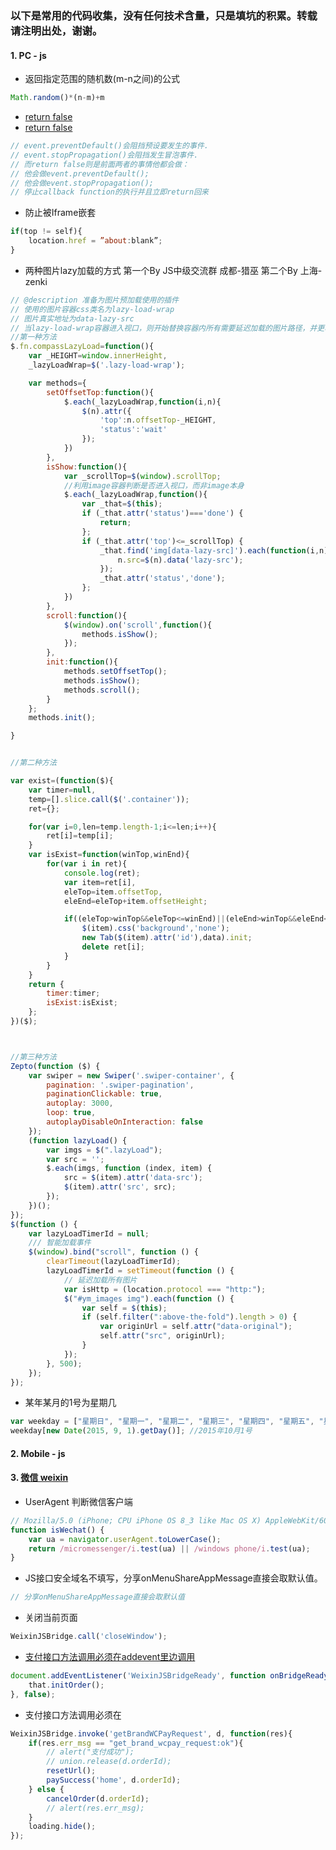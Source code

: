 ### 以下是常用的代码收集，没有任何技术含量，只是填坑的积累。转载请注明出处，谢谢。

#### 1. PC - js
- 返回指定范围的随机数(m-n之间)的公式
```javascript
Math.random()*(n-m)+m
```

- [return false](http://stackoverflow.com/questions/1357118/event-preventdefault-vs-return-false)
- [return false](http://www.75team.com/archives/201)
```javascript
// event.preventDefault()会阻挡预设要发生的事件.
// event.stopPropagation()会阻挡发生冒泡事件.
// 而return false则是前面两者的事情他都会做：
// 他会做event.preventDefault();
// 他会做event.stopPropagation();
// 停止callback function的执行并且立即return回来
```

- 防止被Iframe嵌套
```javascript
if(top != self){
    location.href = ”about:blank”;
}
```

- 两种图片lazy加载的方式
第一个By JS中级交流群 成都-猎巫 第二个By 上海-zenki 
```javascript
// @description 准备为图片预加载使用的插件
// 使用的图片容器css类名为lazy-load-wrap
// 图片真实地址为data-lazy-src
// 当lazy-load-wrap容器进入视口，则开始替换容器内所有需要延迟加载的图片路径，并更改容器的加载状态
//第一种方法
$.fn.compassLazyLoad=function(){
	var _HEIGHT=window.innerHeight,
	_lazyLoadWrap=$('.lazy-load-wrap');

	var methods={
		setOffsetTop:function(){
			$.each(_lazyLoadWrap,function(i,n){
				$(n).attr({
					'top':n.offsetTop-_HEIGHT,
					'status':'wait'
				});
			})
		},
		isShow:function(){
			var _scrollTop=$(window).scrollTop;
			//利用image容器判断是否进入视口，而非image本身
			$.each(_lazyLoadWrap,function(){
				var _that=$(this);
				if (_that.attr('status')==='done') {
					return;
				};
				if (_that.attr('top')<=_scrollTop) {
					_that.find('img[data-lazy-src]').each(function(i,n){
						n.src=$(n).data('lazy-src');
					});
					_that.attr('status','done');
				};
			})
		},
		scroll:function(){
			$(window).on('scroll',function(){
				methods.isShow();
			});
		},
		init:function(){
			methods.setOffsetTop();
			methods.isShow();
			methods.scroll();
		}
	};
	methods.init();

}


//第二种方法

var exist=(function($){
	var timer=null,
	temp=[].slice.call($('.container'));
	ret={};

	for(var i=0,len=temp.length-1;i<=len;i++){
		ret[i]=temp[i];
	}
	var isExist=function(winTop,winEnd){
		for(var i in ret){
			console.log(ret);
			var item=ret[i],
			eleTop=item.offsetTop,
			eleEnd=eleTop+item.offsetHeight;

			if((eleTop>winTop&&eleTop<=winEnd)||(eleEnd>winTop&&eleEnd<=winEnd)){
				$(item).css('background','none');
				new Tab($(item).attr('id'),data).init;
				delete ret[i];
			}
		}
	}
	return {
		timer:timer;
		isExist:isExist;
	};
})($);



//第三种方法
Zepto(function ($) {
    var swiper = new Swiper('.swiper-container', {
        pagination: '.swiper-pagination',
        paginationClickable: true,
        autoplay: 3000,
        loop: true,
        autoplayDisableOnInteraction: false
    });
    (function lazyLoad() {
        var imgs = $(".lazyLoad");
        var src = '';
        $.each(imgs, function (index, item) {
            src = $(item).attr('data-src');
            $(item).attr('src', src);
        });
    })();
});
$(function () {
    var lazyLoadTimerId = null;
    /// 智能加载事件
    $(window).bind("scroll", function () {
        clearTimeout(lazyLoadTimerId);
        lazyLoadTimerId = setTimeout(function () {
            // 延迟加载所有图片
            var isHttp = (location.protocol === "http:");
            $("#ym_images img").each(function () {
                var self = $(this);
                if (self.filter(":above-the-fold").length > 0) {
                    var originUrl = self.attr("data-original");
                    self.attr("src", originUrl);
                }
            });
        }, 500);
    });
});

```

- 某年某月的1号为星期几
```javascript
var weekday = ["星期日", "星期一", "星期二", "星期三", "星期四", "星期五", "星期六"];
weekday[new Date(2015, 9, 1).getDay()];	//2015年10月1号
```

#### 2. Mobile - js


#### 3. [微信 weixin](http://loo2k.com/blog/detecting-wechat-client/)

- UserAgent 判断微信客户端
```javascript
// Mozilla/5.0 (iPhone; CPU iPhone OS 8_3 like Mac OS X) AppleWebKit/600.1.4 (KHTML, like Gecko) Mobile/12F70 MicroMessenger/6.1.5 NetType/WIFI
function isWechat() {  
    var ua = navigator.userAgent.toLowerCase();
    return /micromessenger/i.test(ua) || /windows phone/i.test(ua);
}
```

- JS接口安全域名不填写，分享onMenuShareAppMessage直接会取默认值。
```javascript
// 分享onMenuShareAppMessage直接会取默认值
```

- 关闭当前页面
```javascript
WeixinJSBridge.call('closeWindow');
```

- [支付接口方法调用必须在addevent里边调用](http://www.cnblogs.com/true_to_me/p/3565039.html)
```javascript
document.addEventListener('WeixinJSBridgeReady', function onBridgeReady(){
    that.initOrder();
}, false);
```

- 支付接口方法调用必须在
```javascript
WeixinJSBridge.invoke('getBrandWCPayRequest', d, function(res){
    if(res.err_msg == "get_brand_wcpay_request:ok"){
        // alert("支付成功");
        // union.release(d.orderId);
        resetUrl();
        paySuccess('home', d.orderId);
    } else {
        cancelOrder(d.orderId);
        // alert(res.err_msg);
    }
    loading.hide();
});
```